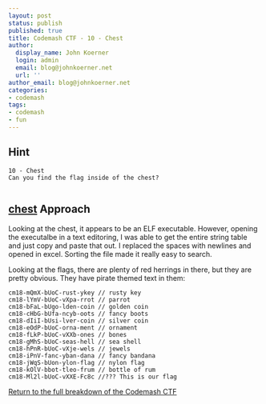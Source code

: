 ```yaml
---
layout: post
status: publish
published: true
title: Codemash CTF - 10 - Chest
author:
  display_name: John Koerner
  login: admin
  email: blog@johnkoerner.net
  url: ''
author_email: blog@johnkoerner.net
categories:
- codemash
tags:
- codemash
- fun
---
```


Hint
---
```
10 - Chest
Can you find the flag inside of the chest?


```
[chest](/content/chest)
Approach
---

Looking at the chest, it appears to be an ELF executable.  However, opening the executalbe in a text editoring, I was able to get the entire string table and just copy and paste that out.  I replaced the spaces with newlines and opened in excel.  Sorting the file made it really easy to search.

Looking at the flags, there are plenty of red herrings in there, but they are pretty obvious.  They have pirate themed text in them:

```
cm18-mQmX-bUoC-rust-ykey // rusty key
cm18-lYmV-bUoC-vXpa-rrot // parrot
cm18-bFaL-bUgo-lden-coin // golden coin
cm18-cHbG-bUfa-ncyb-oots // fancy boots
cm18-dIiI-bUsi-lver-coin // silver coin
cm18-eOdP-bUoC-orna-ment // ornament
cm18-fLkP-bUoC-vXXb-ones // bones
cm18-gMhS-bUoC-seas-hell // sea shell
cm18-hPnR-bUoC-vXje-wels // jewels
cm18-iPnV-fanc-yban-dana // fancy bandana
cm18-jWqS-bUon-ylon-flag // nylon flag
cm18-kOlV-bbot-tleo-frum // bottle of rum
cm18-Ml2l-bUoC-vXXE-Fc8c //??? This is our flag
```

[Return to the full breakdown of the Codemash CTF](/codemash/codemash-ctf-breakdown/)